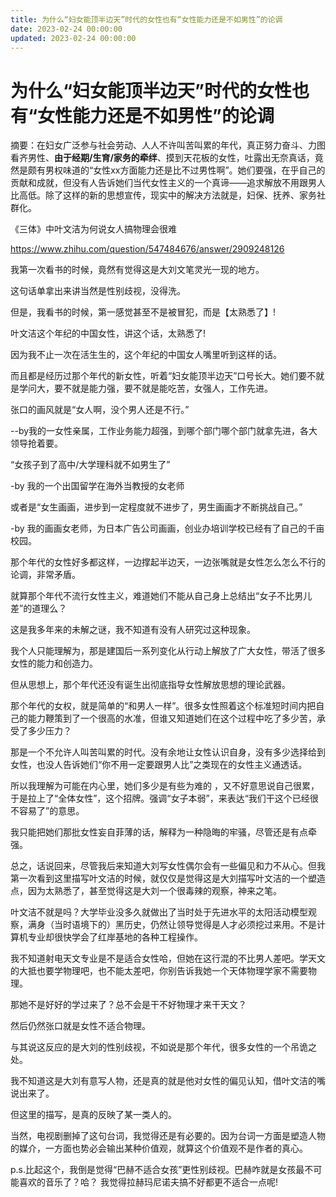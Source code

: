 ```yaml
---
title: 为什么“妇女能顶半边天”时代的女性也有“女性能力还是不如男性”的论调
date: 2023-02-24 00:00:00
updated: 2023-02-24 00:00:00
---
```



# 为什么“妇女能顶半边天”时代的女性也有“女性能力还是不如男性”的论调

摘要：在妇女广泛参与社会劳动、人人不许叫苦叫累的年代，真正努力奋斗、力图看齐男性、**由于经期/生育/家务的牵绊**、摸到天花板的女性，吐露出无奈真话，竟然是颇有男权味道的“女性xx方面能力还是比不过男性啊”。她们要强，在乎自己的贡献和成就，但没有人告诉她们当代女性主义的一个真谛——追求解放不用跟男人比高低。除了这样的新的思想宣传，现实中的解决方法就是，妇保、抚养、家务社群化。

《三体》中叶文洁为何说女人搞物理会很难

https://www.zhihu.com/question/547484676/answer/2909248126

我第一次看书的时候，竟然有觉得这是大刘文笔灵光一现的地方。

这句话单拿出来讲当然是性别歧视，没得洗。

但是，我看书的时候，第一感觉甚至不是被冒犯，而是【太熟悉了】!

叶文洁这个年纪的中国女性，讲这个话，太熟悉了!

因为我不止一次在活生生的，这个年纪的中国女人嘴里听到这样的话。

而且都是经历过那个年代的新女性，听着“妇女能顶半边天”口号长大。她们要不就是学问大，要不就是能力强，要不就是能吃苦，女强人，工作先进。

张口的画风就是“女人啊，没个男人还是不行。”

--by我的一女性亲属，工作业务能力超强，到哪个部门哪个部门就拿先进，各大领导抢着要。

“女孩子到了高中/大学理科就不如男生了”

-by 我的一个出国留学在海外当教授的女老师

或者是“女生画画，进步到一定程度就不进步了，男生画画才不断挑战自己。”

-by 我的画画女老师，为日本广告公司画画，创业办培训学校已经有了自己的千亩校园。

那个年代的女性好多都这样，一边撑起半边天，一边张嘴就是女性怎么怎么不行的论调，非常矛盾。

就算那个年代不流行女性主义，难道她们不能从自己身上总结出“女子不比男儿差”的道理么？

这是我多年来的未解之谜，我不知道有没有人研究过这种现象。

我个人只能理解为，那是建国后一系列变化从行动上解放了广大女性，带活了很多女性的能力和创造力。

但从思想上，那个年代还没有诞生出彻底指导女性解放思想的理论武器。

那个年代的女权，就是简单的“和男人一样”。很多女性照着这个标准短时间内把自己的能力鞭策到了一个很高的水准，但谁又知道她们在这个过程中吃了多少苦，承受了多少压力？

那是一个不允许人叫苦叫累的时代。没有余地让女性认识自身，没有多少选择给到女性，也没人告诉她们“你不用一定要跟男人比”之类现在的女性主义通透话。

所以我理解为可能在内心里，她们多少是有些为难的 ，又不好意思说自己很累，于是拉上了“全体女性”，这个招牌。强调“女子本弱”，来表达“我们干这个已经很不容易了”的意思。

我只能把她们那批女性妄自菲薄的话，解释为一种隐晦的牢骚，尽管还是有点牵强。

总之，话说回来，尽管我后来知道大刘写女性偶尔会有一些偏见和力不从心。但我第一次看到这里描写叶文洁的时候，就仅仅是觉得这是大刘描写叶文洁的一个塑造点，因为太熟悉了，甚至觉得这是大刘一个很毒辣的观察，神来之笔。

叶文洁不就是吗？大学毕业没多久就做出了当时处于先进水平的太阳活动模型观察，满身（当时语境下的）黑历史，仍然让领导觉得是人才必须挖过来用。不是计算机专业却很快学会了红岸基地的各种工程操作。

我不知道射电天文专业是不是适合女性哈，但她在这行混的不比男人差吧。学天文的大抵也要学物理吧，也不能太差吧，你别告诉我她一个天体物理学家不需要物理。

那她不是好好的学过来了？总不会是干不好物理才来干天文？

然后仍然张口就是女性不适合物理。

与其说这反应的是大刘的性别歧视，不如说是那个年代，很多女性的一个吊诡之处。

我不知道这是大刘有意写人物，还是真的就是他对女性的偏见认知，借叶文洁的嘴说出来了。

但这里的描写，是真的反映了某一类人的。

当然，电视剧删掉了这句台词，我觉得还是有必要的。因为台词一方面是塑造人物的媒介，一方面也势必会输出某种价值观，就算这个价值观不是作者的真心。

p.s.比起这个，我倒是觉得“巴赫不适合女孩”更性别歧视。巴赫咋就是女孩最不可能喜欢的音乐了？哈？ 我觉得拉赫玛尼诺夫搞不好都更不适合一点呢!
